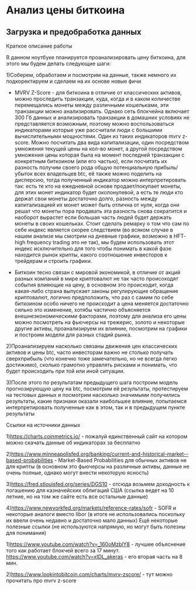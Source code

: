 # Анализ цены биткоина
## Загрузка и предобработка данных
Краткое описание работы

В данном ноутбуке планируется проанализировать цену биткоина, для этого мы будем делать следующие шаги:

1)Соберем, обработаем и посмотрим на данные, также немного их подкоректируем и сделаем на их основе новые фичи

- MVRV Z-Score - для биткоина в отличие от классических активов, можно проследить транзакции, куда, когда и в каком количестве перемещались монеты между различными кошельками, эти транзакции можно анализировать. Однако сеть блокчейна включает 300 Гб данных и анализировать транзакции в домашних условиях не представляется возможным, поэтому можно воспользоваться индикаторами которые уже рассчитали люди с большими вычислительными мощностями. Один из таких индикаторов mvrv z-score. Можно посчитать два вида капитализации, один посредством умножения текущей цены на кол-во монет, а другой посредством умножения цены которая была на момент последней транзакции с конкретным биткоином (или его частью), если посчитать их разность получим своего рода общую потенциальную прибыль/убыток всех владельцев btc, её также можно поделить на дисперсию, тогда полученный индикатор можно интерпретировать так: есть те кто на ежедневной основе продает/покупает монеты, для этих монет индикатор будет околонулевой, а есть те люди кто держат свои монеты достаточно долго, разность между капитализацией их монет может быть отлична от нуля, когда они решат что монеты пора продавать эта разность снова сократится и наоборот вырастет если большая часть людей будет держать монеты в своих кошельках. Стоит сделать ремарку о том что сам по себе индекс является скорее следствием (во всяком случае в нашем анализе мы смотрим на дневные графики, возможно в HFT- high frequency trading это не так), мы будем использовать этот индекс исключительно для того чтобы понимать в какой фазе находится рынок крипты, какого соотношение инвесторов к трейдерам и строить графики.


- Биткоин тесно связан с мировой экономикой, в отличие от акций разных компаний в мире криптовалют не так часто происоходят события влияющие на цену, в основном это происходит, когда какая-либо страна выпускает законы регулирующие обращение криптовалют, логично предположить, что раз с самим по себе биткоином особо ничего не происходит а цена меняется достаточно сильно это изменение, хотябы частично объясняется внешнеэкономическими факторами, поэтому для анализа его цены можно посмотреть на фьючерсы на трежерис, золото и некоторые другие активы, проанализируем их влияние, посмотрим на графики и построим модели для разных стадий рынка.

2)Проанализируем насколько связаны движения цен классических активов и цены btc, часто инвесторам важно не столько получать сверхприбыль (что конечно тоже замечательно, но не всегда легко достижимо), сколько грамотно управлять рисками и понимать, что будет происходить при той или иной ситуации.

3)После этого по результатам предыдущего шага построим модель прогнозирующую цену на btc, посмотрим её результаты, протестируем на тестовых данных и посмотрим насколько значимыми получились результаты, какие признаки оказали наибольшее влияние, попытаемся интерпретировать полученные как в этом, так и в предыдущем пункте результаты

Ссылки на источники данных

1)https://charts.coinmetrics.io/ - пожалуй единственный сайт на котором можно скачать данные об индикаторах за бесплатно

2)https://www.minneapolisfed.org/banking/current-and-historical-market--based-probabilities - Market-Based Probabilities для обычных активов не для крипты (в основном это фьючерсы на различные активы, данные не очень полные, однако могут внести некоторую ясность)

3)https://fred.stlouisfed.org/series/DGS10 - отсюда возьмем доходность к погашению для казначейских облигаций США (ссылка ведет на 10 летние, но на том же сайте есть все остальные данные)

4)https://www.newyorkfed.org/markets/reference-rates/sofr - SOFR и некоторые аналоги вместо libor (в итоге не использовались поскольку их ввели очень недавно и достаточно мало данных)
Ещё некоторые полезные ссылки (не используются напрямую, но могут быть полезны для понимания)

1)https://www.youtube.com/watch?v=_160oMzblY8 - лучшее объяснение того как работает блокчей всего за 17 минут.
https://www.youtube.com/watch?v=xIDL_akeras - его вторая часть на 8 мин.

2)https://www.lookintobitcoin.com/charts/mvrv-zscore/ - тут можно прочитать про mvrv z-score
